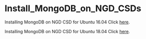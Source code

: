 # Install_MongoDB_on_NGD_CSDs
Installing MongoDB on NGD CSD for Ubuntu 16.04 Click [here](https://github.com/NGDSystems/Install_MongoDB_on_NGD_CSDs/blob/main/MongoDB_NGD_CSD_Ubuntu_16.04.md).

Installing MongoDB on NGD CSD for Ubuntu 18.04 Click [here](https://github.com/NGDSystems/Install_MongoDB_on_NGD_CSDs/blob/main/MongoDB_NGD_CSD_Ubuntu_18.04.md).

